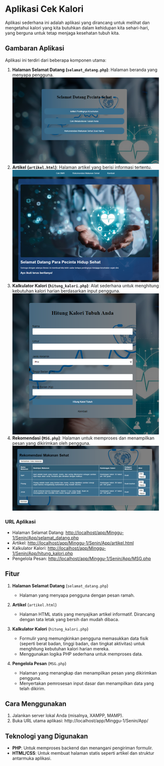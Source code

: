 # Aplikasi Cek Kalori

Aplikasi sederhana ini adalah aplikasi yang dirancang untuk melihat dan mengetahui kalori yang kita butuhkan dalam kehidupan kita sehari-hari, yang berguna untuk tetap menjaga kesehatan tubuh kita.

## Gambaran Aplikasi

Aplikasi ini terdiri dari beberapa komponen utama:

1. **Halaman Selamat Datang (`selamat_datang.php`)**: Halaman beranda yang menyapa pengguna.
![foto](./screenshot/selamat_datang.png)
2. **Artikel (`artikel.html`)**: Halaman artikel yang berisi informasi tertentu.
![foto](./screenshot/artikel.png)
3. **Kalkulator Kalori (`hitung_kalori.php`)**: Alat sederhana untuk menghitung kebutuhan kalori harian berdasarkan input pengguna.
![foto](./screenshot/cek_bmr.png)
4. **Rekomendasi (`MSG.php`)**: Halaman untuk memproses dan menampilkan pesan yang dikirimkan oleh pengguna.
![foto](./screenshot/rekomendasi.png)
### URL Aplikasi

- Halaman Selamat Datang: [http://localhost/app/Minggu-1/Senin/App/selamat_datang.php](http://localhost/app/Minggu-1/Senin/App/selamat_datang.php)
- Artikel: [http://localhost/app/Minggu-1/Senin/App/artikel.html](http://localhost/app/Minggu-1/Senin/App/artikel.html)
- Kalkulator Kalori: [http://localhost/app/Minggu-1/Senin/App/hitung_kalori.php](http://localhost/app/Minggu-1/Senin/App/hitung_kalori.php)
- Pengelola Pesan: [http://localhost/app/Minggu-1/Senin/App/MSG.php](http://localhost/app/Minggu-1/Senin/App/MSG.php)

## Fitur

1. **Halaman Selamat Datang** (`selamat_datang.php`)
   - Halaman yang menyapa pengguna dengan pesan ramah.

2. **Artikel** (`artikel.html`)
   - Halaman HTML statis yang menyajikan artikel informatif. Dirancang dengan tata letak yang bersih dan mudah dibaca.

3. **Kalkulator Kalori** (`hitung_kalori.php`)
   - Formulir yang memungkinkan pengguna memasukkan data fisik (seperti berat badan, tinggi badan, dan tingkat aktivitas) untuk menghitung kebutuhan kalori harian mereka.
   - Menggunakan logika PHP sederhana untuk memproses data.

4. **Pengelola Pesan** (`MSG.php`)
   - Halaman yang menangkap dan menampilkan pesan yang dikirimkan pengguna.
   - Menyertakan pemrosesan input dasar dan menampilkan data yang telah dikirim.

## Cara Menggunakan

1. Jalankan server lokal Anda (misalnya, XAMPP, MAMP).
2. Buka URL utama aplikasi: http://localhost/app/Minggu-1/Senin/App/

## Teknologi yang Digunakan

- **PHP**: Untuk memproses backend dan menangani pengiriman formulir.
- **HTML/CSS**: Untuk membuat halaman statis seperti artikel dan struktur antarmuka aplikasi.
